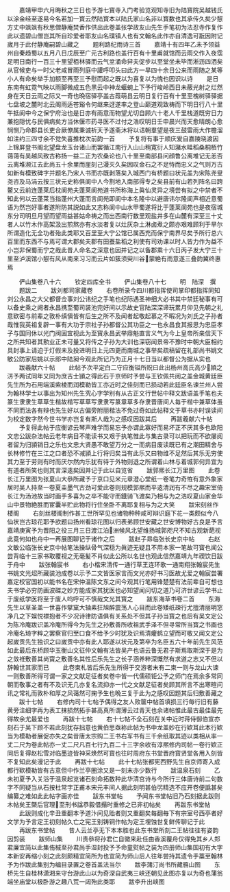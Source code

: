 <!-- { "loadSidebar": true } -->
　　嘉靖甲申六月晦秋之三日也予游七寳寺入门考验览观知寺旧为陆寳院吴越钱氏以涂金经至遂易今名若加一寳云然陆寳本以陆氏家山名非以寳数也其承传久矣少憇方丈中飒飒有秋思僧静庵焚香作供出此卷盖张学政友山先生手笔初为法忍寺作复作此以遗碧山僧岂其所自珍爱者耶友山名璞镇人也有文翰名此作亦自清逸可翫因附记嵗月于此付静庵嗣碧山藏之
　　题利路纪雨诗三首
　　嘉靖十有四年乙未予领益州自秦趋蜀以五月八日戊辰至广元古利路也盖行百有十里甫就馆而云雨交作入夜霑足明日南行一百三十里望栢林驿而云气坌涌命舁夫促步以至堂坐未毕而淅沥四洒矣从官候吏与一时父老咸冒雨列庭中讙呼叩头曰此方一旱四十余日公来而雨随之某等小人有命矣举手加额至再至三予慰而起之既以为喜复以为愧也因识以诗
　　是日东南有虹霓气映以雨脚微成五色黑云中神龙蝘蜿上下予行峻岭西日未蔽光射之烂然身在天日云雨之际又一奇也晩宿驿亭盖古葭萌县云明日复行百有十里至槐树驿驿据七盘坡之麓时北云阁雨适苍谿令何继来迓遂率之登山巅道观致祷而下明日行八十里午抵阆中今之保宁府治也是日亦有雨意而物望尤切自顾六十老人千里栈道既穷日力兼抱隠忧与民俱病矣方当休偃市药寻医不过付之浩叹明日壬申晨兴而天愈晴朗心愈悯恻乃命郡县长吏合厥僚属秉诚祈天予遂斋沐将以诘朝羣望是夜三鼓雷雨大作檐溜如注约三四寸余不觉失喜推枕次前韵一首
　　予复将有事于顺庆爰自嘉陵晓渡因上锦屏登书阁北望盘龙玉台诸山而罢循江南行入山山稍寛衍人知潴水畦稻桑桐栢竹蔼蔼有吴越风致古称扬一益二正为农桑论也八十里至南部县问顔鲁公离堆记无恙否云离堆濒江去此尚五十余里而崖刻己漫灭久矣因叹金石之不足恃而忠义之气则万古如新有模致碑字并题名乃宋人书而亦既剥落矣入城西门有桥题曰状元盖为宋陈尧叟尧咨及马涓云按三状元史称俱阆中人今割地入南部得专之矣县前有山若列阵名曰跨鳌又云前连蓬莱后枕阆苑夫蓬莱阆苑道书所称海上眞仙灵异之境尝有拟之中禁者不知此何以云蓬莱当指蓬州大蓬而言阆苑即阆中本名隆中以避唐讳尔隆阆声相近意蜀语为然岂好事者遂附防其説如此又志称阆中山水甲蜀遂将比于蓬莱阆苑也是夜宿城东分司明旦月望而望雨益甚姑命祷之而出西南行数里观盐井多在山麓有深至三十丈者人以竹木作高架汲出煎熬亦有水淡者复以灶灰杂土淋卤煮之颇亦艰难顾利于旱尔所谓造化无全功者殆此类耶又百里至大宁公馆已属西充而保宁南界尽矣予所行总六百里而东西不与焉可谓大郡矣夫郡有田蚕盐稻之利使有司劝课以时人皆力作为益不小岂非保蜀而宁之哉此昔人命名之深意也因并记之以备郡乘十六日丙子发大宁三十里至泸溪馆小憇有风从南来习习而云片如簇须臾川谷蒙絶有雨意遂三叠韵冀终惠焉









　　俨山集卷八十六
　　钦定四库全书
　　俨山集卷八十七
　　明　陆深　撰
　　题跋二
　　跋刘都司家藏卷
　　右卷所录今四川都指挥使司掌印都指挥同知刘公永昌之大父都督佥事刘公讳纪之手笔也纪际遇圣神细大必书其中禁廷秘事有可以备史乘之阙者永昌携至蜀司装池完好间以示故史官陆深深谛玩累月仰见先朝之礼意欵密与前辈之敦朴缜愼皆有后生之所不及闻者起敬起慕之不暇况为刘氏之子孙者哉惟我英祖复辟一事有大功于宗社子孙都督公其功臣之一也永昌食其报思为忠臣孝子与国同休以光门阀固宜视此为至寳永昌武举鼎魁直言义气为今上皇帝所亲信天下之所共知者其勲业正未可量又将传之子孙为大训也深窃闻景帝不豫时中朝大臣相约具封事上请迫于灯假未及投进明日上元四更而南城之事举矣疏稿留在礼部尚书姚文敏公防家后姚以示郎中陆昶今观此所记乃为正月十七日当以都督公为据从实也
　　跋羲献六十帖
　　此帖予次平定白二守应衡镒所贶曰此出杨州高氏高少頴之淓予两试同年又同为庶吉士頴之得此石于京师时予尝与王钦佩共阅之盖金城黄廷臣先生所为石用端溪紫棱而润模勒皆工亦近时之佳刻而已损动若此廷臣名谏兰州人尝为翰林学士以事出为知州先生究心字学别有从古正文行世帖中释文跋语盖手笔也夫篆生隶隶生草草生楷故楷写草草写隶隶写篆章草多存隶晋唐间人毎于楷中兼草体虽不同而法各有辩也先生好以古偏旁附丽楷法不免过奇如此帖释文于草书亦时误读间为校定数字然今世书学亦岂复有斯人哉为之感叹因跋其后
　　再跋羲献六十帖
　　予复得此帖于应衡谚云琴声难学而易忘予亦谓此寡好而易坏正不厌其多也欧阳文忠公跋杂法帖云老年病目不能读书又艰于执笔惟此与集古录可以把玩而不欲屡阅者留为归頴销日之乐也文忠大贤愚不敢望万分之一而病目废读既已有之潮田精舍与长林修竹在三江之口者恐不减頴上行将归矣当有此乐又曰物维不足然后其乐无穷使其力至于劳则有时而厌尔然内乐犹有待于外物则退之所谓着山林与着城郭何异宜为有道者所笑也则其言深逺矣因并记于此以自览省
　　跋郭熈长江万里图
　　此卷长江万里图为张夏山大叅所藏予于京口见米元章澄心堂纸一卷笔力奇恠有意外象家居时吴人持至一卷夏圭墨气古劲可爱此卷则规模郭熈而平逺清润有不尽之趣宋室倚长江为汤池故当时画手多喜为之卒不能守而鐡骑飞渡矣乃相与为之浩叹夏山家金华山中景物絶胜而宦囊半贮此物将行住坐卧不离耶复相与为之大笑
　　跋宋刻丝作楼阁
　　右刻丝楼阁制作甚工世所罕见也诸物种种咸可辩识庭下花一类颇似今八仙状岂古琼花耶予欲题曰扬州看琼花图以归表弟顾世安藏之世安博物好古良是予言嘉靖庚寅予为晋阳之役三月三日渡江泊洲候风北望维扬城郭咫尺不知古观新葩视此竟何如也舟中一再展图聊记于诸作之后
　　跋赵子昻临张长史京中帖
　　右赵文敏公临张长史京中帖笔法操纵骨气深穏为眞迹无疑且不用本家一笔故可寳也闻公尝背临十三家书取覆视之无毫髪不肖似此公所以名世也观此信然嘉靖九年禊饮日跋于舟中
　　跋张翰宸书
　　右小楷宋清传一通行草玊连环歌一通南翔张翰宸先生书姚文光炤所藏装池成卷以示予二文皆医家言而文光亦好书习医故尤爱之翰宸尝署嘉定校官国初以能书名在宋仲温陈文东之间今观其行笔用锋楚楚有法前辈自可想也夫书学必穷防画波磔之妙方能成家其犹医也必知望闻问切之道乃可济世谚云学书止于废纸学医将至于废人呜呼可不慎哉文光其寳之
　　跋东海草书卷二首
　　东海先生以草圣盖一世喜作擘窠大轴素狂旭醉震荡人心目而此卷矮纸疎行尤擅清丽明窓净几之下娱悦襟抱者不少况诗律防语俱有关系处不但其子孙当寳之也后有吴文定公为陈冷庵跋识盖冷庵所得今为先生之孙敷善所收祖武手泽不但寻常所当寳之书画也冷庵名琦字粹之罢察官归至口食不给予少时犹及识焉清癯鹤立望而可敬又闻文定公起嵗贡先生独识之曰嵗贡中亦有此人耶遂以状元及第卒为名臣五六十年前先生风范如此最后东桥顾华玉衡山文征仲文翰有法皆吴产也语云鲁无君子斯焉取斯深于是为之敛袵敷善其尚寳之敷善名其性后乐先生之长子涵养粹深慨然有求道之志又不但以辞翰世其家而已
　　此卷柬札皆后乐先生所得于交游者末有二柬一则与龙山大谏一则敷善所得可谓一家之文献足征者矣卷中皆一代儒硕钜公予之师门在焉余多常同朝而敬事之者有不及识无几亦复名流抑亦一代之文献足征者矣顾其所言不出寒暄问讯之常礼而敦朴和厚之风蔼然可掬予生也晩三复于此为之感叹因题其后归敷善藏之
　　跋十七帖
　　右修内司十七帖予偶得之友人败箧中帖首填损三行毎行旧有藤黄旁注细字再为表工抹损然拓手甚高真所谓薄云过青天也余诸帖惟此最古最佳最先得故余尤最爱也
　　再跋十七帖
　　右十七帖不全石刻在关中近时蒋侍御伯宣亦刻石于吴下顾不若此刻犹存拙意也黄伯思亟称此帖为书中龙盖妙在行欵耳此本行欵当为模勒者展促亦失之矣昔唐太宗购二王书右军书有三千余纸取其迹以类相从率一丈二尺为卷此帖亦一丈二尺凡百七行九百二十三字余收有淳熈修内司帖一卷行欵正同后复得赵松雪对临墨迹皆神采焕然可寳也往时周府东书堂晋府寳贤堂各用入刻皆不复知此矣漫记于此
　　再跋十七帖
　　此十七帖张都宪西野先生自京师寄入成都行欵模勒皆有古意但中作兰亭圈涂又是一刻末亦少数行
　　跋温泉石刻
　　乙未初夏予入关浴于温泉起览诸石刻命拓数种此华清宫诗与今所行三体唐诗前二句数字不同疑当从石按杜常字正甫本宋元丰间人据此刻明甚伯弜精选不应开卷便譌甚矣编纂之难如此此帖字画亦佳
　　跋东书堂帖
　　予闻东书堂帖旧乃石刻据此跋则木帖矣王槩后官理至刑书諡恭毅借搨时重修之已非初帖矣
　　再跋东书堂帖
　　此跋则成化辛丑重翻本予道汴间见贻者则又重翻矣每翻毎下有宗室号西亭者好文学为予言定王初刻帖久亡之宪王别铸铜作帖为定王埋蚀世复鲜传聊记于此
　　再跋东书堂帖
　　昔人云兰亭无下本本胜也此东书堂所刻二王帖往往有姿韵因剪装
　　跋师山集
　　川贵叅将孙君仁自徽来赴任由香溪覆舟仅得免其乡人郑君廉宜简以此集侑椷至孙君尚手湿封投予予命童熨帖之装为四册师山集国初有大字本新安再缩小刻之此刻颇精宜简所为也宜简为师山后人往年尝持其遗令手藁至翰林予为作跋此集别为编目录置之卷首盖法当尔
　　跋李蒲汀尚书所藏鴈山图
　　东桥先生自桂林潇湘来守台游此山以为奇深自武夷三峡还朝见此图亦复以为奇也蒲翁端坐庙堂以极卧游之趣八荒一闼殆此类耶
　　跋李升出峡图
